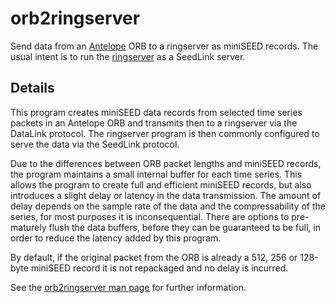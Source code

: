 
# orb2ringserver

Send data from an [Antelope](http://brtt.com/) ORB to a ringserver
as miniSEED records.  The usual intent is to run the
[ringserver](https://github.com/iris-edu/ringserver) 
as a SeedLink server.

## Details

This program creates miniSEED data records from selected time
series packets in an Antelope ORB and transmits then to a ringserver
via the DataLink protocol.  The ringserver program is then commonly
configured to serve the data via the SeedLink protocol.

Due to the differences between ORB packet lengths and miniSEED
records, the program maintains a small internal buffer for each time
series.  This allows the program to create full and efficient miniSEED
records, but also introduces a slight delay or latency in the data
transmission.  The amount of delay depends on the sample rate of the
data and the compressability of the series, for most purposes it is
inconsequential.  There are options to pre-maturely flush the data
buffers, before they can be guaranteed to be full, in order to
reduce the latency added by this program.

By default, if the original packet from the ORB is already a
512, 256 or 128-byte miniSEED record it is not repackaged and no
delay is incurred.

See the [orb2ringserver man page](orb2ringserver.md) for further information.
